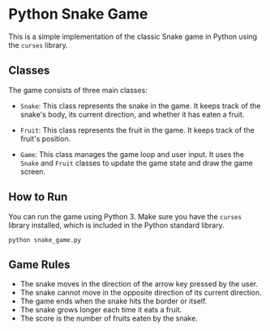 # Python Snake Game

This is a simple implementation of the classic Snake game in Python using the `curses` library.

## Classes

The game consists of three main classes:

- `Snake`: This class represents the snake in the game. It keeps track of the snake's body, its current direction, and whether it has eaten a fruit.

- `Fruit`: This class represents the fruit in the game. It keeps track of the fruit's position.

- `Game`: This class manages the game loop and user input. It uses the `Snake` and `Fruit` classes to update the game state and draw the game screen.

## How to Run

You can run the game using Python 3. Make sure you have the `curses` library installed, which is included in the Python standard library.

```
python snake_game.py
```

## Game Rules

- The snake moves in the direction of the arrow key pressed by the user.
- The snake cannot move in the opposite direction of its current direction.
- The game ends when the snake hits the border or itself.
- The snake grows longer each time it eats a fruit.
- The score is the number of fruits eaten by the snake.
